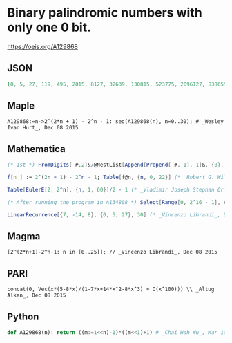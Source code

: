# Binary palindromic numbers with only one 0 bit\.
https://oeis.org/A129868
## JSON
```JSON
[0, 5, 27, 119, 495, 2015, 8127, 32639, 130815, 523775, 2096127, 8386559, 33550335, 134209535, 536854527, 2147450879, 8589869055, 34359607295, 137438691327, 549755289599, 2199022206975, 8796090925055, 35184367894527, 140737479966719, 562949936644095]
```
## Maple
```Maple
A129868:=n->2^(2*n + 1) - 2^n - 1: seq(A129868(n), n=0..30); # _Wesley Ivan Hurt_, Dec 08 2015
```
## Mathematica
```Mathematica
(* 1st *) FromDigits[ #,2]&/@NestList[Append[Prepend[ #, 1], 1]&, {0}, 25] (* 2nd *) NestList[(1/2)(7 + 8# + Sqrt[9 + 8# ])&, 0, 22] (* both of these are from _Zak Seidov_ *)
```
```Mathematica
f[n_] := 2^(2n + 1) - 2^n - 1; Table[f@n, {n, 0, 22}] (* _Robert G. Wilson v_, Aug 24 2007 *)
```
```Mathematica
Table[EulerE[2, 2^n], {n, 1, 60}]/2 - 1 (* _Vladimir Joseph Stephan Orlovsky_, Nov 03 2009 *)
```
```Mathematica
(* After running the program in A134808 *) Select[Range[0, 2^16 - 1], cyclopsQ[#, 2] &] (* _Alonso del Arte_, Dec 17 2010 *)
```
```Mathematica
LinearRecurrence[{7, -14, 8}, {0, 5, 27}, 30] (* _Vincenzo Librandi_, Dec 08 2015 *)
```
## Magma
```Magma
[2^(2*n+1)-2^n-1: n in [0..25]]; // _Vincenzo Librandi_, Dec 08 2015
```
## PARI
```PARI
concat(0, Vec(x*(5-8*x)/(1-7*x+14*x^2-8*x^3) + O(x^100))) \\ _Altug Alkan_, Dec 08 2015
```
## Python
```Python
def A129868(n): return ((m:=1<<n)-1)*((m<<1)+1) # _Chai Wah Wu_, Mar 19 2024
```
